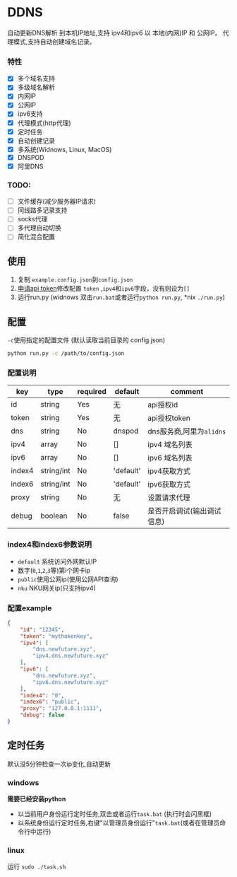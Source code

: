DDNS
===================
自动更新DNS解析 到本机IP地址,支持 ipv4和ipv6 以 本地(内网)IP 和 公网IP。
代理模式,支持自动创建域名记录。

### 特性

* [x] 多个域名支持
* [x] 多级域名解析
* [x] 内网IP
* [x] 公网IP
* [x] ipv6支持
* [x] 代理模式(http代理)
* [x] 定时任务
* [x] 自动创建记录
* [x] 多系统(Widnows, Linux, MacOS)
* [x] DNSPOD
* [x] 阿里DNS

### TODO:
* [ ] 文件缓存(减少服务器IP请求)
* [ ] 同线路多记录支持
* [ ] socks代理
* [ ] 多代理自动切换
* [ ] 简化混合配置

## 使用
1. 复制 `example.config.json`到`config.json`
2. [申请api token](https://support.dnspod.cn/Kb/showarticle/tsid/227/)修改配置 `token` ,`ipv4`和`ipv6`字段，没有则设为`[]`
3. 运行run.py (widnows 双击`run.bat`或者运行`python run.py`, *nix `./run.py`)

## 配置
`-c`使用指定的配置文件 (默认读取当前目录的 config.json)
```bash
python run.py -c /path/to/config.json 
```

### 配置说明

| key  | type |  required |default |  comment|
| ------| ------- | --------- | ---- | ----------- | 
| id | string |  Yes | 无 | api授权id |
| token | string | Yes | 无 | api授权token | 
| dns | string | No | dnspod | dns服务商,阿里为`alidns` | 
| ipv4 | array | No | [] | ipv4 域名列表 |
| ipv6 | array | No | [] | ipv6 域名列表 |
| index4 | string/int | No | 'default'| ipv4获取方式 |
| index6 | string/int | No | 'default'| ipv6获取方式 |
| proxy | string | No | 无 | 设置请求代理 |
| debug | boolean | No | false | 是否开启调试(输出调试信息) |

### index4和index6参数说明
* `default` 系统访问外网默认IP
* 数字(`0`,`1`,`2`,`3`等)第i个网卡ip
* `public`使用公网ip(使用公网API查询)
* `nku` NKU网关ip(只支持ipv4)

### 配置example

```json
{
	"id": "12345",
	"token": "mythokenkey",
	"ipv4": [
		"dns.newfuture.xyz",
		"ipv4.dns.newfuture.xyz"
	],
	"ipv6": [
		"dns.newfuture.xyz",
		"ipv6.dns.newfuture.xyz"
	],
	"index4": "0",
	"index6": "public",
	"proxy": "127.0.0.1:1111",
	"debug": false
}
```

## 定时任务
默认没5分钟检查一次ip变化,自动更新

### windows
**需要已经安装python**
* 以当前用户身份运行定时任务,双击或者运行`task.bat` (执行时会闪黑框)
* 以系统身份运行定时任务,右键"以管理员身份运行"`task.bat`(或者在管理员命令行中运行)

### linux
运行 `sudo ./task.sh`
